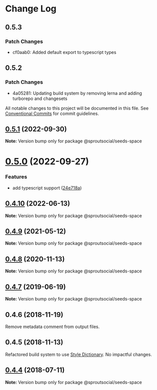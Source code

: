 # Change Log

## 0.5.3

### Patch Changes

- cf0aab0: Added default export to typescript types

## 0.5.2

### Patch Changes

- 4a05281: Updating build system by removing lerna and adding turborepo and changesets

All notable changes to this project will be documented in this file.
See [Conventional Commits](https://conventionalcommits.org) for commit guidelines.

## [0.5.1](https://github.com/sproutsocial/seeds-packets/compare/@sproutsocial/seeds-space@0.5.0...@sproutsocial/seeds-space@0.5.1) (2022-09-30)

**Note:** Version bump only for package @sproutsocial/seeds-space

# [0.5.0](https://github.com/sproutsocial/seeds-packets/compare/@sproutsocial/seeds-space@0.4.10...@sproutsocial/seeds-space@0.5.0) (2022-09-27)

### Features

- add typescript support ([24e718a](https://github.com/sproutsocial/seeds-packets/commit/24e718a26955f40b5645ba86600ff8aa8ba941fa))

## [0.4.10](https://github.com/sproutsocial/seeds-packets/compare/@sproutsocial/seeds-space@0.4.9...@sproutsocial/seeds-space@0.4.10) (2022-06-13)

**Note:** Version bump only for package @sproutsocial/seeds-space

## [0.4.9](https://github.com/sproutsocial/seeds-packets/compare/@sproutsocial/seeds-space@0.4.8...@sproutsocial/seeds-space@0.4.9) (2021-05-12)

**Note:** Version bump only for package @sproutsocial/seeds-space

## [0.4.8](https://github.com/sproutsocial/seeds-packets/compare/@sproutsocial/seeds-space@0.4.7...@sproutsocial/seeds-space@0.4.8) (2020-11-13)

**Note:** Version bump only for package @sproutsocial/seeds-space

## [0.4.7](https://github.com/sproutsocial/seeds/compare/@sproutsocial/seeds-space@0.4.5...@sproutsocial/seeds-space@0.4.7) (2019-06-19)

**Note:** Version bump only for package @sproutsocial/seeds-space

## 0.4.6 (2018-11-19)

Remove metadata comment from output files.

## 0.4.5 (2018-11-13)

Refactored build system to use [Style Dictionary](https://amzn.github.io/style-dictionary). No impactful changes.

<a name="0.4.4"></a>

## [0.4.4](https://github.com/sproutsocial/seeds/compare/@sproutsocial/seeds-space@0.4.3...@sproutsocial/seeds-space@0.4.4) (2018-07-11)

**Note:** Version bump only for package @sproutsocial/seeds-space
